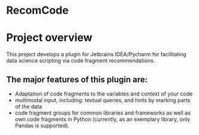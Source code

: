 # RecomCode
# Project overview
This project develops a plugin for Jetbrains IDEA/Pycharm for facilitating data science scripting via code fragment recommendations. 

## The major features of this plugin are:
* Adaptation of code fragments to the variables and context of your code
* multimodal input, including:  textual queries, and hints by marking parts of the data 
* code fragment groups for common libraries and frameworks as well as own code fragments in Python (currently, as an exemplary library, only Pandas is supported).


